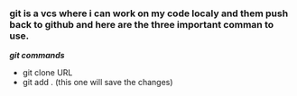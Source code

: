### git is a vcs where i can work on my code localy and them push back to github and here are the three important comman to use.

***git commands***

* git clone URL
* git add . (this one will save the changes)

